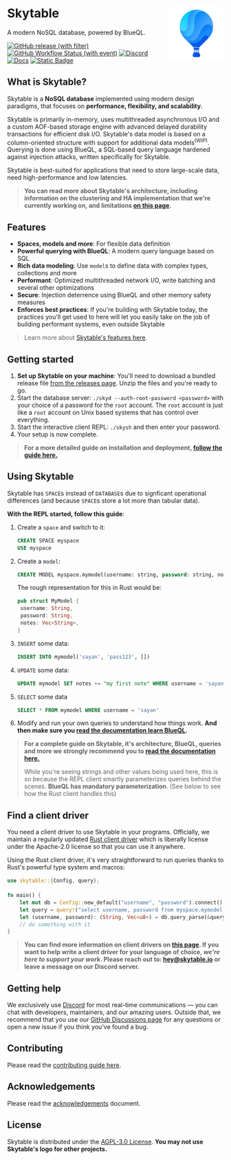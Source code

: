 # Skytable <img align="right" src="assets/logo.jpg" height="128" width="128" alt="Skytable Logo"/>

A modern NoSQL database, powered by BlueQL.<br/>

<p>
<a href="https://github.com/skytable/skytable/releases"><img src="https://img.shields.io/github/v/release/skytable/skytable?style=flat" alt="GitHub release (with filter)"></a> <a href="https://github.com/skytable/skytable/actions"><img src="https://img.shields.io/github/actions/workflow/status/skytable/skytable/test-push.yml?style=flat" alt="GitHub Workflow Status (with event)"></a> <a href="https://discord.gg/QptWFdx"><img src="https://img.shields.io/discord/729378001023926282?logo=discord&style=flat" alt="Discord"></a> <a href="https://docs.skytable.io"><img src="https://img.shields.io/badge/read%20the%20docs-here-blue?style=flat" alt="Docs"></a> <a href="https://github.com/skytable/skytable/discussions?style=flat"><img src="https://img.shields.io/badge/discuss-here-8A3324?style=flat&logo=github&labelColor=C34723" alt="Static Badge"></a>
</p>

## What is Skytable?

Skytable is a **NoSQL database** implemented using modern design paradigms, that focuses on **performance, flexibility, and scalability**.

Skytable is primarily in-memory, uses multithreaded asynchronous I/O and a custom AOF-based storage engine with advanced delayed durability transactions for efficient disk I/O. Skytable's data model is based on a column-oriented structure with support for additional data models<sup>(WIP)</sup>. Querying is done using BlueQL, a SQL-based query language hardened against injection attacks, written specifically for Skytable.

Skytable is best-suited for applications that need to store large-scale data, need high-performance and low latencies.

> **You can read more about Skytable's architecture, including information on the clustering and HA implementation that we're currently working on, and limitations [on this page](https://docs.skytable.io/architecture).**

## Features

- **Spaces, models and more**: For flexible data definition
- **Powerful querying with BlueQL**: A modern query language based on SQL
- **Rich data modeling**: Use `model`s to define data with complex types, collections and more
- **Performant**: Optimized multithreaded network I/O, write batching and several other optimizations
- **Secure**: Injection deterrence using BlueQL and other memory safety measures
- **Enforces best practices**: If you're building with Skytable today, the practices you'll get used to here will let you easily take on the job of building performant systems, even outside Skytable

> Learn more about [Skytable's features here](https://docs.skytable.io).

## Getting started

1. **Set up Skytable on your machine**: You'll need to download a bundled release file [from the releases page](https://github.com/skytable/skytable/releases). Unzip the files and you're ready to go.
2. Start the database server: `./skyd --auth-root-password <password>` with your choice of a password for the `root` account. The `root` account is just like a `root` account on Unix based systems that has control over everything.
3. Start the interactive client REPL: `./skysh` and then enter your password.
4. Your setup is now complete.

> **For a more detailed guide on installation and deployment, [follow the guide here.](https://docs.skytable.io/installation)**

## Using Skytable

Skytable has `SPACE`s instead of `DATABASE`s due to signficant operational differences (and because `SPACE`s store a lot more than tabular data).

**With the REPL started, follow this guide**:

1. Create a `space` and switch to it:

   ```sql
   CREATE SPACE myspace
   USE myspace
   ```

2. Create a `model`:

   ```sql
   CREATE MODEL myspace.mymodel(username: string, password: string, notes: list { type: string })
   ```

   The rough representation for this in Rust would be:

   ```rust
   pub struct MyModel {
    username: String,
    password: String,
    notes: Vec<String>,
   }
   ```

3. `INSERT` some data:

   ```sql
   INSERT INTO mymodel('sayan', 'pass123', [])
   ```

4. `UPDATE` some data:

   ```sql
   UPDATE mymodel SET notes += "my first note" WHERE username = 'sayan'
   ```

5. `SELECT` some data

   ```sql
   SELECT * FROM mymodel WHERE username = 'sayan'
   ```

6. Modify and run your own queries to understand how things work. **And then make sure you [read the documentation learn BlueQL](https://docs.skytable.io/blueql/overview).**

> **For a complete guide on Skytable, it's architecture, BlueQL, queries and more we strongly recommend you to [read the documentation here.](https://docs.skytable.io)**
>
> While you're seeing strings and other values being used here, this is so because the REPL client smartly parameterizes queries behind the scenes. **BlueQL has mandatory parameterization**. (See below to see how the Rust client handles this)

## Find a client driver

You need a client driver to use Skytable in your programs. Officially, we maintain a regularly updated [Rust client driver](https://github.com/skytable/client-rust) which is liberally license under the Apache-2.0 license so that you can use it anywhere.

Using the Rust client driver, it's very straightforward to run queries thanks to Rust's powerful type system and macros:

```rust
use skytable::{Config, query};

fn main() {
    let mut db = Config::new_default("username", "password").connect().unwrap();
    let query = query!("select username, password from myspace.mymodel where username = ?", "sayan");
    let (username, password): (String, Vec<u8>) = db.query_parse(&query).unwrap();
    // do something with it
}
```

> **You can find more information on client drivers on [this page](https://docs.skytable.io/libraries). If you want to help write a client driver for your language of choice, *we're here to support your work*. Please reach out to: <hey@skytable.io> or leave a message on our Discord server.**

## Getting help

We exclusively use [Discord](https://discord.gg/QptWFdx) for most real-time communications — you can chat with developers, maintainers, and our amazing users. Outside that, we recommend that you use our [GitHub Discussions page](https://github.com/skytable/skytable/discussions) for any questions or open a new issue if you think you've found a bug.

## Contributing

Please read the [contributing guide here](./CONTRIBUTING.md).

## Acknowledgements

Please read the [acknowledgements](./ACKNOWLEDGEMENTS.txt) document.

## License

Skytable is distributed under the [AGPL-3.0 License](./LICENSE). **You may not use Skytable's logo for other projects.**
